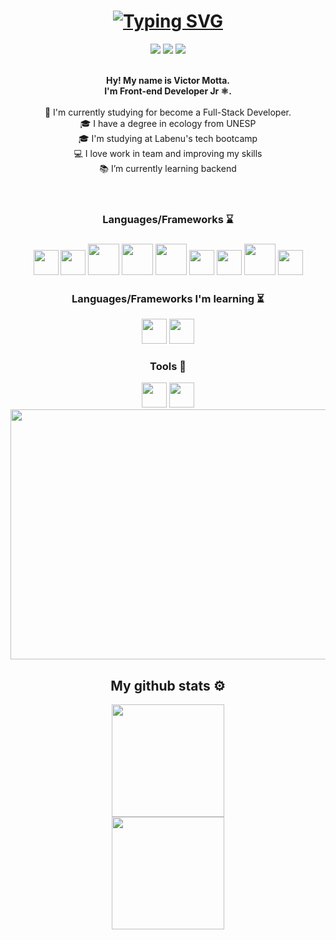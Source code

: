 <header>
    <h1 align="center"><a href="https://git.io/typing-svg"><img src="https://readme-typing-svg.demolab.com?font=Press+Start+2P&pause=1000&color=F97298&center=true&width=700&lines=Hi!+My+name+is+Victor.+;I'm+Front-end+developer+Jr.;I'm+working+to+become+a+Full-Stack!;Welcome+to+my+Github!" alt="Typing SVG" /></a> </h1>
<div align="center">
    <a href="mailto:vmotta95@gmail.com"><img src="https://img.shields.io/badge/Gmail-D14836?style=for-the-badge&logo=gmail&logoColor=white" /></a>
    <a href="https://www.linkedin.com/in/vmotta95/"><img src="https://img.shields.io/badge/LinkedIn-0077B5?style=for-the-badge&logo=linkedin&logoColor=white" /></a>
    <a href="https://www.instagram.com/v_motta/"><img src="https://img.shields.io/badge/Instagram-E4405F?style=for-the-badge&logo=instagram&logoColor=white" /></a>
<br>
<br>
  <p>
  <b>Hy! My name is Victor Motta. 
    <br>I'm Front-end Developer Jr ⚛.
   </b>
  <br>
  <br>  
  🔬 I'm currently studying for become a Full-Stack Developer.
  <br>
  🎓 I have a degree in ecology from UNESP
  <br>
  🎓 I'm studying at Labenu's tech bootcamp
  <br>
  💻 I love work in team and improving my skills
  <br>
  📚 I’m currently learning backend
   </p>
      <div/> 
</header>
<div align="center">
<h3> Languages/Frameworks ⌛ <h3>

<img src="https://cdn.jsdelivr.net/gh/devicons/devicon/icons/git/git-original.svg" width="40" height="40"/>
<img src="https://cdn.jsdelivr.net/gh/devicons/devicon/icons/javascript/javascript-original.svg" width="40" height="40"/>
<img src="https://cdn.jsdelivr.net/gh/devicons/devicon/icons/css3/css3-original-wordmark.svg" width="50" height="50" />
<img src="https://cdn.jsdelivr.net/gh/devicons/devicon/icons/html5/html5-original-wordmark.svg" width="50" height="50" />
<img src="https://cdn.jsdelivr.net/gh/devicons/devicon/icons/react/react-original.svg" width="50" height="50"/>
<img src="https://cdn.jsdelivr.net/gh/devicons/devicon/icons/typescript/typescript-original.svg" width="40" height="40"/>  
<img src="https://cdn.jsdelivr.net/gh/devicons/devicon/icons/mysql/mysql-original.svg"  width="40" height="40" /> 
<img src="https://cdn.jsdelivr.net/gh/devicons/devicon/icons/nodejs/nodejs-original.svg" width="50" height="50" />
 <img src="https://cdn.jsdelivr.net/gh/devicons/devicon/icons/firebase/firebase-plain.svg"  width="40" height="40" />
</div>

<div align="center">
<h3> Languages/Frameworks I'm learning ⏳ </h3>
 <img src="https://cdn.jsdelivr.net/gh/devicons/devicon/icons/vuejs/vuejs-original.svg"  width="40" height="40" />
<img src="https://cdn.jsdelivr.net/gh/devicons/devicon/icons/bootstrap/bootstrap-original.svg"  width="40" height="40" />

<h3> Tools 🔧 </h3>
<img src="https://cdn.jsdelivr.net/gh/devicons/devicon/icons/visualstudio/visualstudio-plain.svg" width="40" height="40" />
<img src="https://cdn.jsdelivr.net/gh/devicons/devicon/icons/github/github-original.svg" width="40" height="40" />
</div> 

<div align="center">
<img src ="https://user-images.githubusercontent.com/102388553/191148026-00ff651a-c21c-4993-a9d3-92420b131c65.gif" width="700" height="400"/>
</div>   

<footer>
<div align="center">
    <h2>My github stats ⚙</h2>
<a href="https://github.com/vmotta95">
<img height="180em" src="https://github-readme-stats.vercel.app/api?username=vmotta95&show_icons=true&theme=dracula&include_all_commits=true&count_private=true">
<br>
<img height="180em" src="https://github-readme-stats.vercel.app/api/top-langs/?username=vmotta95&layout=compact&theme=dracula">
</a>
</div>
    </footer>
